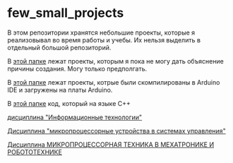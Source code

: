 # few_small_projects
 В этом репозитории хранятся небольшие проекты, которые я реализовывал во время работы и учебы. Их нельзя выделить в отдельный большой репозиторий.

В [этой папке](whithout_explanation) лежат проекты, которым я пока не могу дать объяснение причины создания. Могу только предполгать.

В [этой папке](arduino_board/README.md) лежат проекты, котрые были скомпилированы в Arduino IDE и загружены на платы Arduino.

В [этой папке](C++code/) код, который на языке C++

[дисциплина "Информационные технологии"](C++code/cproj_IT/README.md)

[Дисциплина "микропроцессорные устройства в системах управления"](C++code/MBCS/README.md)

[Дисциплина МИКРОПРОЦЕССОРНАЯ ТЕХНИКА В МЕХАТРОНИКЕ 
И РОБОТОТЕХНИКЕ ](C++code/MTinM&R/README.md)